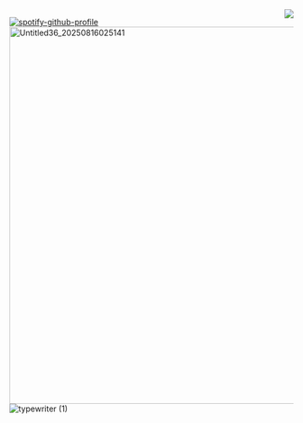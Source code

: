 <img align="right" src="https://komarev.com/ghpvc/?username=w1llgr4h4m&style=plastic&abbreviated=true&color=3A3934&label=౨☆ৎ++++++">

[![spotify-github-profile](https://spotify-github-profile.kittinanx.com/api/view?uid=31kz335wxwqmxnhbanengctquizi&cover_image=true&theme=novatorem&show_offline=false&background_color=000000&interchange=true&bar_color=e8e5d4&bar_color_cover=false)](https://github.com/kittinan/spotify-github-profile)
<img width="1280" height="669" alt="Untitled36_20250816025141" src="https://github.com/user-attachments/assets/5b09fb96-1c02-4e82-b8a8-8b87b05dc86f" />
![typewriter (1)](https://github.com/user-attachments/assets/ed406bdf-41b2-4af3-bb79-b8e3ee4051ac)
